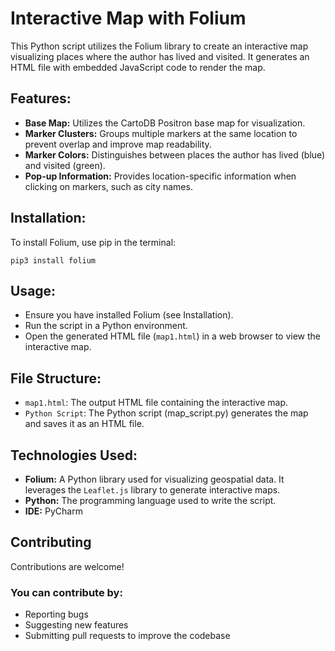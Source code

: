 # Interactive Map with Folium
This Python script utilizes the Folium library to create an interactive map visualizing places where the author has lived and visited. It generates an HTML file with embedded JavaScript code to render the map.

## Features:
- **Base Map:** Utilizes the CartoDB Positron base map for visualization.
- **Marker Clusters:** Groups multiple markers at the same location to prevent overlap and improve map readability.
- **Marker Colors:** Distinguishes between places the author has lived (blue) and visited (green).
- **Pop-up Information:** Provides location-specific information when clicking on markers, such as city names.

## Installation:
To install Folium, use pip in the terminal:
```
pip3 install folium
```

## Usage:
- Ensure you have installed Folium (see Installation).
- Run the script in a Python environment.
- Open the generated HTML file (`map1.html`) in a web browser to view the interactive map.

## File Structure:
- `map1.html`: The output HTML file containing the interactive map.
- `Python Script`: The Python script (map_script.py) generates the map and saves it as an HTML file.


## Technologies Used:
- **Folium:** A Python library used for visualizing geospatial data. It leverages the `Leaflet.js` library to generate interactive maps.
- **Python:** The programming language used to write the script.
- **IDE:** PyCharm


## Contributing
Contributions are welcome! 

### You can contribute by:
-  Reporting bugs
-  Suggesting new features
-  Submitting pull requests to improve the codebase
